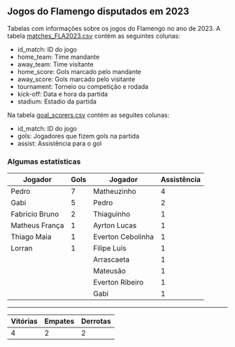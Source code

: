 ## Jogos do Flamengo disputados em 2023

Tabelas com informações sobre os jogos do Flamengo no ano de 2023. A tabela [matches_FLA2023.csv](https://github.com/williamjouse/jogos-Flamengo-2023/blob/main/matches_FLA2023.csv)
contém as seguintes colunas:

- id_match: ID do jogo
- home_team: Time mandante
- away_team: Time visitante
- home_score: Gols marcado pelo mandante
- away_score: Gols marcado pelo visitante
- tournament: Torneio ou competição e rodada
- kick-off: Data e hora da partida
- stadium: Estadio da partida


Na tabela [goal_scorers.csv](https://github.com/williamjouse/jogos-Flamengo-2023/blob/main/goal_scorers.csv) contém as seguites colunas:

- id_match: ID do jogo
- gols: Jogadores que fizem gols na partida
- assist: Assistência para o gol


### Algumas estatísticas

| Jogador        	| Gols 	| Jogador      	    | Assistência 	|
|----------------	|------	|--------------	    |-------------	|
| Pedro          	| 7   	| Matheuzinho  	    | 4           	|
| Gabi           	| 5    	| Pedro        	    | 2           	|
| Fabrício Bruno 	| 2    	| Thiaguinho   	    | 1           	|
| Matheus França 	| 1    	| Ayrton Lucas 	    | 1           	|
| Thiago Maia    	| 1    	| Everton Cebolinha | 1           	|
| Lorran         	| 1    	| Filipe Luís  	    | 1           	|
|                	|      	| Arrascaeta   	    | 1           	|
|                	|      	| Mateusão     	    | 1           	|
|                	|      	| Everton Ribeiro   | 1 		|
|                	|      	| Gabi		    | 1 		|

----

| Vitórias        	| Empates	| Derrotas  |
|----------------	|------		|--------------	   
| 4         		| 2  		| 2  	   | 
